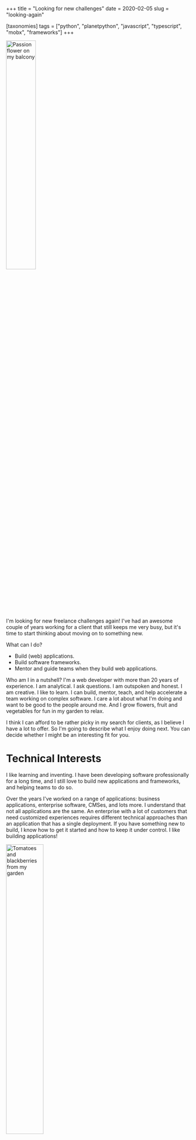 +++
title = "Looking for new challenges"
date = 2020-02-05
slug = "looking-again"

[taxonomies]
tags = ["python", "planetpython", "javascript", "typescript", "mobx", "frameworks"]
+++

<img src=".img/passion_flower.jpg" class="align-right"
style="width:40.0%" alt="Passion flower on my balcony" />

I'm looking for new freelance challenges again! I've had an awesome
couple of years working for a client that still keeps me very busy, but
it's time to start thinking about moving on to something new.

What can I do?

- Build (web) applications.
- Build software frameworks.
- Mentor and guide teams when they build web applications.

Who am I in a nutshell? I'm a web developer with more than 20 years of
experience. I am analytical. I ask questions. I am outspoken and honest.
I am creative. I like to learn. I can build, mentor, teach, and help
accelerate a team working on complex software. I care a lot about what
I'm doing and want to be good to the people around me. And I grow
flowers, fruit and vegetables for fun in my garden to relax.

I think I can afford to be rather picky in my search for clients, as I
believe I have a lot to offer. So I'm going to describe what I enjoy
doing next. You can decide whether I might be an interesting fit for
you.

# Technical Interests

I like learning and inventing. I have been developing software
professionally for a long time, and I still love to build new
applications and frameworks, and helping teams to do so.

Over the years I've worked on a range of applications: business
applications, enterprise software, CMSes, and lots more. I understand
that not all applications are the same. An enterprise with a lot of
customers that need customized experiences requires different technical
approaches than an application that has a single deployment. If you have
something new to build, I know how to get it started and how to keep it
under control. I like building applications!

<img src=".img/tomatoes_blackberries.jpg" class="align-right"
style="width:45.0%" alt="Tomatoes and blackberries from my garden" />

I also enjoy creating software that helps developers build applications
more effectively. This, to me, is an important part of application
development: as developers we need to look for opportunities to extract
components and frameworks from large applications. This helps to
separate concerns and forces a loose coupling between them. This way we
can stay in the red queen's race that is application development and
maintenance.

So as a side effect of building applications, and because it's fun, I
have worked on a lot of projects: several backend web frameworks
(latest: [Morepath](https://morepath.readthedocs.org)), several workflow
engines, [lxml](https://lxml.de) (the most powerful XML Python library),
[Obviel](http://obviel.org) (an obscure frontend web framework I created
before it was cool).

Web forms are a big topic that has been with me for my entire career as
a web developer. Web forms are interesting as there are a lot of
challenges to building a complex form in typical business applications.
A lot comes together in web forms: UI, validation for the purposes of UI
as well as data integrity, various modes of interaction, customization,
backend interaction and security, API design and developer experience. I
have been creating web form libraries from
[1999](http://old.zope.org/Members/faassen/ZFormulator/folder_contents)
to the present [day](https://github.com/isprojects/mstform). I have a
lot of ideas about them!

To learn more about what interests me and how I think, you can also
consult [my blog
highlights](https://blog.startifact.com/posts/secret-weblog-highlights.html).

A recent post that I'm a bit proud of is [framework
patterns](https://blog.startifact.com/posts/framework-patterns.html).

# Technical Skills

I have more than 20 years experience with web development and Python,
and almost as much with Javascript. I've been working with React for
about 5 years now. I've used both Redux as well as Mobx. In the last few
years I've picked up TypeScript and more recently I've been learning
Rust in my spare time.

I am an expert in doing test-driven development. I also am experienced
in mentoring developers in these techniques.

I love Python and I have very deep experience with it, but I don't want
to be pigeonholed as a Python-only developer -- I have a lot of
experience with JavaScript as well, and believe a lot of my experience
is transferable and I'm willing to try new things.

# Project Circumstances

<img src=".img/sweet_peas.jpg" class="align-right"
style="width:35.0%" alt="Sweet pea flowers growing in my garden" />

I'm a freelancer and have been self-employed for almost my entire
career. I prefer to work with an hourly rate. I prefer longer duration
projects where I can focus on the work, though I realize I have to prove
my worth to you first.

I like to work remotely. I have have years of experience doing that. For
larger projects I've worked with remote sub-contractors of my own as
well.

I also like to go to you on premise. When I do that, I work with a team
to build cool new stuff. This involves mentoring and guiding developers,
as well learning from them. There are many ways in which we can work
together: pair programming, mob programming, code reviews, presentations
and coding dojos. I've had positive experiences working as part of a
Scrum team the last few years.

I'm based in the Netherlands (Tilburg) and I'm not willing to relocate.
Ideally I divide my time between visits and remote work. How we arrange
that depends on where you are and what you prefer; if you're nearby a
visit is easy, but business trips are certainly possible as well if
you're further away.

I take care of my work/life balance because that is better for me, but
also because I can do better work for you that way -- a well rested,
relaxed mind is a lot better at creative work.

# In Conclusion

If you want to hire a very experienced developer who keeps up to date,
likes to spread knowledge, and can think out of the box, I'm here!
